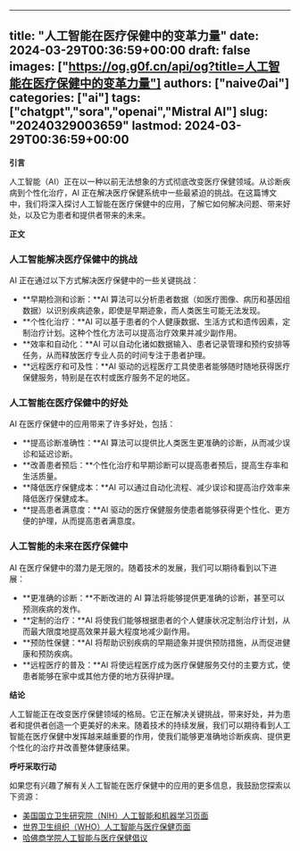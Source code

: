 
---
title: "人工智能在医疗保健中的变革力量"
date: 2024-03-29T00:36:59+00:00
draft: false
images: ["https://og.g0f.cn/api/og?title=人工智能在医疗保健中的变革力量"]
authors: ["naiveのai"]
categories: ["ai"]
tags: ["chatgpt","sora","openai","Mistral AI"]
slug: "20240329003659"
lastmod: 2024-03-29T00:36:59+00:00
---
**引言**

人工智能（AI）正在以一种以前无法想象的方式彻底改变医疗保健领域。从诊断疾病到个性化治疗，AI 正在解决医疗保健系统中一些最紧迫的挑战。在这篇博文中，我们将深入探讨人工智能在医疗保健中的应用，了解它如何解决问题、带来好处，以及它为患者和提供者带来的未来。

**正文**

### 人工智能解决医疗保健中的挑战

AI 正在通过以下方式解决医疗保健中的一些关键挑战：

* **早期检测和诊断：**AI 算法可以分析患者数据（如医疗图像、病历和基因组数据）以识别疾病迹象，即使是早期迹象，而人类医生可能无法发现。
* **个性化治疗：**AI 可以基于患者的个人健康数据、生活方式和遗传因素，定制治疗计划。这种个性化方法可以提高治疗效果并减少副作用。
* **效率和自动化：**AI 可以自动化诸如数据输入、患者记录管理和预约安排等任务，从而释放医疗专业人员的时间专注于患者护理。
* **远程医疗和可及性：**AI 驱动的远程医疗工具使患者能够随时随地获得医疗保健服务，特别是在农村或医疗服务不足的地区。

### 人工智能在医疗保健中的好处

AI 在医疗保健中的应用带来了许多好处，包括：

* **提高诊断准确性：**AI 算法可以提供比人类医生更准确的诊断，从而减少误诊和延迟诊断。
* **改善患者预后：**个性化治疗和早期诊断可以提高患者预后，提高生存率和生活质量。
* **降低医疗保健成本：**AI 可以通过自动化流程、减少误诊和提高治疗效率来降低医疗保健成本。
* **提高患者满意度：**AI 驱动的医疗保健服务使患者能够获得更个性化、更方便的护理，从而提高患者满意度。

### 人工智能的未来在医疗保健中

AI 在医疗保健中的潜力是无限的。随着技术的发展，我们可以期待看到以下进展：

* **更准确的诊断：**不断改进的 AI 算法将能够提供更准确的诊断，甚至可以预测疾病的发作。
* **定制的治疗：**AI 将使我们能够根据患者的个人健康状况定制治疗计划，从而最大限度地提高效果并最大程度地减少副作用。
* **预防性保健：**AI 将帮助识别疾病的早期迹象并提供预防措施，从而促进健康和预防疾病。
* **远程医疗的普及：**AI 将使远程医疗成为医疗保健服务交付的主要方式，使患者能够在家中或其他方便的地方获得护理。

**结论**

人工智能正在改变医疗保健领域的格局。它正在解决关键挑战，带来好处，并为患者和提供者创造一个更美好的未来。随着技术的持续发展，我们可以期待看到人工智能在医疗保健中发挥越来越重要的作用，使我们能够更准确地诊断疾病、提供更个性化的治疗并改善整体健康结果。

**呼吁采取行动**

如果您有兴趣了解有关人工智能在医疗保健中的应用的更多信息，我鼓励您探索以下资源：

* [美国国立卫生研究院（NIH）人工智能和机器学习页面](https://www.nih.gov/research-training/artificial-intelligence-machine-learning)
* [世界卫生组织（WHO）人工智能与医疗保健页面](https://www.who.int/news-room/fact-sheets/detail/artificial-intelligence-for-health)
* [哈佛商学院人工智能与医疗保健倡议](https://aihealth.hbs.edu/)